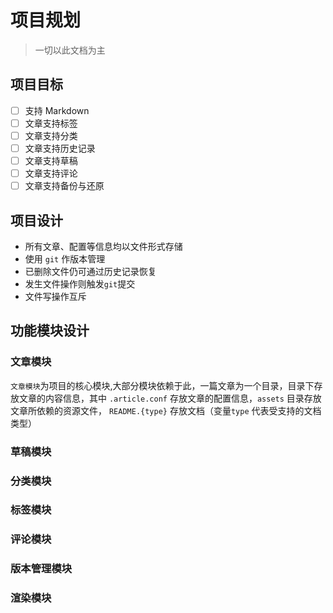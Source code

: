 # 项目规划

> 一切以此文档为主

## 项目目标

- [ ] 支持 Markdown
- [ ] 文章支持标签
- [ ] 文章支持分类
- [ ] 文章支持历史记录
- [ ] 文章支持草稿
- [ ] 文章支持评论
- [ ] 文章支持备份与还原

## 项目设计

- 所有文章、配置等信息均以文件形式存储
- 使用 `git` 作版本管理
- 已删除文件仍可通过历史记录恢复
- 发生文件操作则触发`git`提交
- 文件写操作互斥

## 功能模块设计

### 文章模块

`文章模块`为项目的核心模块,大部分模块依赖于此，一篇文章为一个目录，目录下存放文章的内容信息，其中 `.article.conf` 存放文章的配置信息，`assets` 目录存放文章所依赖的资源文件，
`README.{type}` 存放文档（变量`type` 代表受支持的文档类型）

### 草稿模块

### 分类模块

### 标签模块

### 评论模块

### 版本管理模块

### 渲染模块
